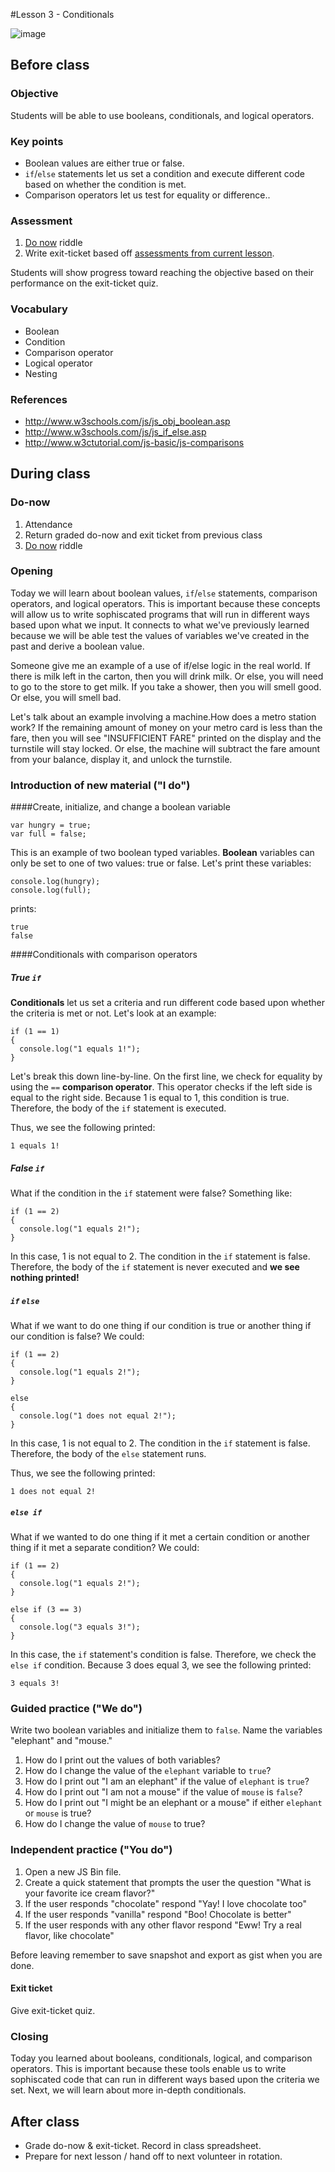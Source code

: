 #Lesson 3 - Conditionals

![image](http://i.imgur.com/ZRo5Z6j.jpg)

## Before class

### Objective

Students will be able to use booleans, conditionals, and logical operators.

### Key points

* Boolean values are either true or false.
* `if`/`else` statements let us set a condition and execute different code based on whether the condition is met.
* Comparison operators let us test for equality or difference..

### Assessment

1. [Do now](assessments/do_now) riddle
2. Write exit-ticket based off [assessments from current lesson](assessments/).

Students will show progress toward reaching the objective based on their performance on the exit-ticket quiz.

### Vocabulary

* Boolean
* Condition
* Comparison operator
* Logical operator
* Nesting

### References

* http://www.w3schools.com/js/js_obj_boolean.asp
* http://www.w3schools.com/js/js_if_else.asp
* http://www.w3ctutorial.com/js-basic/js-comparisons

## During class

### Do-now

1. Attendance
2. Return graded do-now and exit ticket from previous class
3. [Do now](assessments/do_now) riddle

### Opening

Today we will learn about boolean values, `if`/`else` statements, comparison operators, and logical operators. This is important because these concepts will allow us to write sophiscated programs that will run in different ways based upon what we input. It connects to what we've previously learned because we will be able test the values of variables we've created in the past and derive a boolean value.

Someone give me an example of a use of if/else logic in the real world. If there is milk left in the carton, then you will drink milk. Or else, you will need to go to the store to get milk. If you take a shower, then you will smell good. Or else, you will smell bad.

Let's talk about an example involving a machine.How does a metro station work? If the remaining amount of money on your metro card is less than the fare, then you will see "INSUFFICIENT FARE" printed on the display and the turnstile will stay locked. Or else, the machine will subtract the fare amount from your balance, display it, and unlock the turnstile.

### Introduction of new material ("I do")

####Create, initialize, and change a boolean variable

```
var hungry = true;
var full = false;
```

This is an example of two boolean typed variables. **Boolean** variables can only be set to one of two values: true or false. Let's print these variables:

```
console.log(hungry);
console.log(full);
```

prints:

```
true
false
```

####Conditionals with comparison operators

##### True `if`

**Conditionals** let us set a criteria and run different code based upon whether the criteria is met or not. Let's look at an example:

```
if (1 == 1)
{
  console.log("1 equals 1!");
}
```

Let's break this down line-by-line. On the first line, we check for equality by using the ``==`` **comparison operator**. This operator checks if the left side is equal to the right side. Because 1 is equal to 1, this condition is true. Therefore, the body of the `if` statement is executed. 

Thus, we see the following printed:

```
1 equals 1!
```

##### False `if`

What if the condition in the `if` statement were false? Something like:

```
if (1 == 2)
{
  console.log("1 equals 2!");
}
```

In this case, 1 is not equal to 2. The condition in the `if` statement is false. Therefore, the body of the `if` statement is never executed and **we see nothing printed!**

##### `if` `else`

What if we want to do one thing if our condition is true or another thing if our condition is false? We could:

```
if (1 == 2)
{
  console.log("1 equals 2!");
}

else
{
  console.log("1 does not equal 2!");
}
```

In this case, 1 is not equal to 2. The condition in the `if` statement is false. Therefore, the body of the `else` statement runs.

Thus, we see the following printed:

```
1 does not equal 2!
```

##### `else if`

What if we wanted to do one thing if it met a certain condition or another thing if it met a separate condition? We could:

```
if (1 == 2)
{
  console.log("1 equals 2!");
}

else if (3 == 3)
{
  console.log("3 equals 3!");
}
```

In this case, the `if` statement's condition is false. Therefore, we check the `else if` condition. Because 3 does equal 3, we see the following printed:

```
3 equals 3!
```

### Guided practice ("We do")

Write two boolean variables and initialize them to `false`. Name the variables "elephant" and "mouse."

1. How do I print out the values of both variables?
2. How do I change the value of the `elephant` variable to `true`?
3. How do I print out "I am an elephant" if the value of `elephant` is `true`?
4. How do I print out "I am not a mouse" if the value of `mouse` is `false`?
5. How do I print out "I might be an elephant or a mouse" if either `elephant` or `mouse` is true?
6. How do I change the value of `mouse` to true?


### Independent practice ("You do")

1. Open a new JS Bin file.
2. Create a quick statement that prompts the user the question "What is your favorite ice cream flavor?"
3. If the user responds "chocolate" respond "Yay! I love chocolate too"
4. If the user responds "vanilla" respond "Boo! Chocolate is better"
5. If the user responds with any other flavor respond "Eww! Try a real flavor, like chocolate"

Before leaving remember to save snapshot and export as gist when you are done.

#### Exit ticket

Give exit-ticket quiz.

### Closing

Today you learned about booleans, conditionals, logical, and comparison operators. This is important because these tools enable us to write sophiscated code that can run in different ways based upon the criteria we set. Next, we will learn about more in-depth conditionals. 


## After class

* Grade do-now & exit-ticket. Record in class spreadsheet.
* Prepare for next lesson / hand off to next volunteer in rotation.
